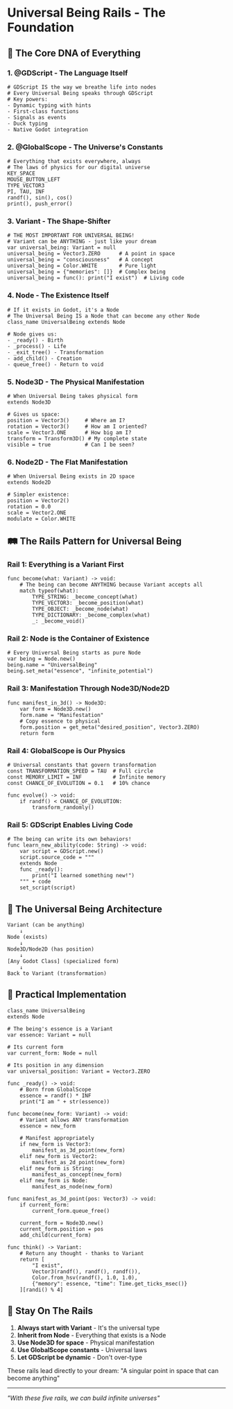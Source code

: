 # Universal Being Rails - The Foundation

## 🧬 The Core DNA of Everything

### 1. **@GDScript** - The Language Itself
```gdscript
# GDScript IS the way we breathe life into nodes
# Every Universal Being speaks through GDScript
# Key powers:
- Dynamic typing with hints
- First-class functions  
- Signals as events
- Duck typing
- Native Godot integration
```

### 2. **@GlobalScope** - The Universe's Constants
```gdscript
# Everything that exists everywhere, always
# The laws of physics for our digital universe
KEY_SPACE
MOUSE_BUTTON_LEFT  
TYPE_VECTOR3
PI, TAU, INF
randf(), sin(), cos()
print(), push_error()
```

### 3. **Variant** - The Shape-Shifter
```gdscript
# THE MOST IMPORTANT FOR UNIVERSAL BEING!
# Variant can be ANYTHING - just like your dream
var universal_being: Variant = null
universal_being = Vector3.ZERO      # A point in space
universal_being = "consciousness"   # A concept
universal_being = Color.WHITE       # Pure light
universal_being = {"memories": []}  # Complex being
universal_being = func(): print("I exist")  # Living code
```

### 4. **Node** - The Existence Itself
```gdscript
# If it exists in Godot, it's a Node
# The Universal Being IS a Node that can become any other Node
class_name UniversalBeing extends Node

# Node gives us:
- _ready() - Birth
- _process() - Life
- _exit_tree() - Transformation
- add_child() - Creation
- queue_free() - Return to void
```

### 5. **Node3D** - The Physical Manifestation
```gdscript
# When Universal Being takes physical form
extends Node3D

# Gives us space:
position = Vector3()     # Where am I?
rotation = Vector3()     # How am I oriented?
scale = Vector3.ONE      # How big am I?
transform = Transform3D() # My complete state
visible = true           # Can I be seen?
```

### 6. **Node2D** - The Flat Manifestation
```gdscript
# When Universal Being exists in 2D space
extends Node2D

# Simpler existence:
position = Vector2()
rotation = 0.0
scale = Vector2.ONE
modulate = Color.WHITE
```

## 🛤️ The Rails Pattern for Universal Being

### Rail 1: Everything is a Variant First
```gdscript
func become(what: Variant) -> void:
    # The being can become ANYTHING because Variant accepts all
    match typeof(what):
        TYPE_STRING: _become_concept(what)
        TYPE_VECTOR3: _become_position(what)
        TYPE_OBJECT: _become_node(what)
        TYPE_DICTIONARY: _become_complex(what)
        _: _become_void()
```

### Rail 2: Node is the Container of Existence
```gdscript
# Every Universal Being starts as pure Node
var being = Node.new()
being.name = "UniversalBeing"
being.set_meta("essence", "infinite_potential")
```

### Rail 3: Manifestation Through Node3D/Node2D
```gdscript
func manifest_in_3d() -> Node3D:
    var form = Node3D.new()
    form.name = "Manifestation"
    # Copy essence to physical
    form.position = get_meta("desired_position", Vector3.ZERO)
    return form
```

### Rail 4: GlobalScope is Our Physics
```gdscript
# Universal constants that govern transformation
const TRANSFORMATION_SPEED = TAU  # Full circle
const MEMORY_LIMIT = INF          # Infinite memory
const CHANCE_OF_EVOLUTION = 0.1   # 10% chance

func evolve() -> void:
    if randf() < CHANCE_OF_EVOLUTION:
        transform_randomly()
```

### Rail 5: GDScript Enables Living Code
```gdscript
# The being can write its own behaviors!
func learn_new_ability(code: String) -> void:
    var script = GDScript.new()
    script.source_code = """
    extends Node
    func _ready():
        print("I learned something new!")
    """ + code
    set_script(script)
```

## 🌟 The Universal Being Architecture

```
Variant (can be anything)
    ↓
Node (exists)
    ↓
Node3D/Node2D (has position)
    ↓
[Any Godot Class] (specialized form)
    ↓
Back to Variant (transformation)
```

## 💫 Practical Implementation

```gdscript
class_name UniversalBeing
extends Node

# The being's essence is a Variant
var essence: Variant = null

# Its current form
var current_form: Node = null

# Its position in any dimension
var universal_position: Variant = Vector3.ZERO

func _ready() -> void:
    # Born from GlobalScope
    essence = randf() * INF
    print("I am " + str(essence))

func become(new_form: Variant) -> void:
    # Variant allows ANY transformation
    essence = new_form
    
    # Manifest appropriately
    if new_form is Vector3:
        manifest_as_3d_point(new_form)
    elif new_form is Vector2:
        manifest_as_2d_point(new_form)
    elif new_form is String:
        manifest_as_concept(new_form)
    elif new_form is Node:
        manifest_as_node(new_form)

func manifest_as_3d_point(pos: Vector3) -> void:
    if current_form:
        current_form.queue_free()
    
    current_form = Node3D.new()
    current_form.position = pos
    add_child(current_form)
    
func think() -> Variant:
    # Return any thought - thanks to Variant
    return [
        "I exist",
        Vector3(randf(), randf(), randf()),
        Color.from_hsv(randf(), 1.0, 1.0),
        {"memory": essence, "time": Time.get_ticks_msec()}
    ][randi() % 4]
```

## 🚂 Stay On The Rails

1. **Always start with Variant** - It's the universal type
2. **Inherit from Node** - Everything that exists is a Node  
3. **Use Node3D for space** - Physical manifestation
4. **Use GlobalScope constants** - Universal laws
5. **Let GDScript be dynamic** - Don't over-type

These rails lead directly to your dream: "A singular point in space that can become anything"

---
*"With these five rails, we can build infinite universes"*